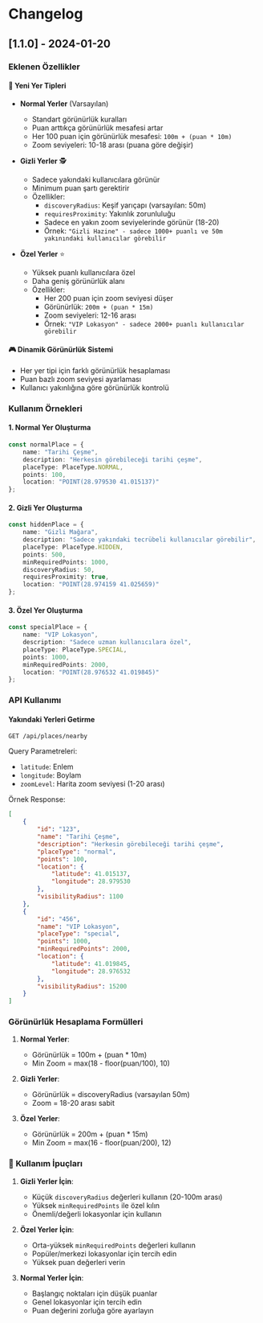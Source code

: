 # Changelog

## [1.1.0] - 2024-01-20

### Eklenen Özellikler

#### 🌟 Yeni Yer Tipleri
- **Normal Yerler** (Varsayılan)
  - Standart görünürlük kuralları
  - Puan arttıkça görünürlük mesafesi artar
  - Her 100 puan için görünürlük mesafesi: `100m + (puan * 10m)`
  - Zoom seviyeleri: 10-18 arası (puana göre değişir)

- **Gizli Yerler** 🕵️
  - Sadece yakındaki kullanıcılara görünür
  - Minimum puan şartı gerektirir
  - Özellikler:
    - `discoveryRadius`: Keşif yarıçapı (varsayılan: 50m)
    - `requiresProximity`: Yakınlık zorunluluğu
    - Sadece en yakın zoom seviyelerinde görünür (18-20)
    - Örnek: `"Gizli Hazine" - sadece 1000+ puanlı ve 50m yakınındaki kullanıcılar görebilir`

- **Özel Yerler** ⭐
  - Yüksek puanlı kullanıcılara özel
  - Daha geniş görünürlük alanı
  - Özellikler:
    - Her 200 puan için zoom seviyesi düşer
    - Görünürlük: `200m + (puan * 15m)`
    - Zoom seviyeleri: 12-16 arası
    - Örnek: `"VIP Lokasyon" - sadece 2000+ puanlı kullanıcılar görebilir`

#### 🎮 Dinamik Görünürlük Sistemi
- Her yer tipi için farklı görünürlük hesaplaması
- Puan bazlı zoom seviyesi ayarlaması
- Kullanıcı yakınlığına göre görünürlük kontrolü

### Kullanım Örnekleri

#### 1. Normal Yer Oluşturma
```typescript
const normalPlace = {
    name: "Tarihi Çeşme",
    description: "Herkesin görebileceği tarihi çeşme",
    placeType: PlaceType.NORMAL,
    points: 100,
    location: "POINT(28.979530 41.015137)"
};
```

#### 2. Gizli Yer Oluşturma
```typescript
const hiddenPlace = {
    name: "Gizli Mağara",
    description: "Sadece yakındaki tecrübeli kullanıcılar görebilir",
    placeType: PlaceType.HIDDEN,
    points: 500,
    minRequiredPoints: 1000,
    discoveryRadius: 50,
    requiresProximity: true,
    location: "POINT(28.974159 41.025659)"
};
```

#### 3. Özel Yer Oluşturma
```typescript
const specialPlace = {
    name: "VIP Lokasyon",
    description: "Sadece uzman kullanıcılara özel",
    placeType: PlaceType.SPECIAL,
    points: 1000,
    minRequiredPoints: 2000,
    location: "POINT(28.976532 41.019845)"
};
```

### API Kullanımı

#### Yakındaki Yerleri Getirme
```http
GET /api/places/nearby
```

Query Parametreleri:
- `latitude`: Enlem
- `longitude`: Boylam
- `zoomLevel`: Harita zoom seviyesi (1-20 arası)

Örnek Response:
```json
[
    {
        "id": "123",
        "name": "Tarihi Çeşme",
        "description": "Herkesin görebileceği tarihi çeşme",
        "placeType": "normal",
        "points": 100,
        "location": {
            "latitude": 41.015137,
            "longitude": 28.979530
        },
        "visibilityRadius": 1100
    },
    {
        "id": "456",
        "name": "VIP Lokasyon",
        "placeType": "special",
        "points": 1000,
        "minRequiredPoints": 2000,
        "location": {
            "latitude": 41.019845,
            "longitude": 28.976532
        },
        "visibilityRadius": 15200
    }
]
```

### Görünürlük Hesaplama Formülleri

1. **Normal Yerler**:
   - Görünürlük = 100m + (puan * 10m)
   - Min Zoom = max(18 - floor(puan/100), 10)

2. **Gizli Yerler**:
   - Görünürlük = discoveryRadius (varsayılan 50m)
   - Zoom = 18-20 arası sabit

3. **Özel Yerler**:
   - Görünürlük = 200m + (puan * 15m)
   - Min Zoom = max(16 - floor(puan/200), 12)

### 🎯 Kullanım İpuçları

1. **Gizli Yerler İçin**:
   - Küçük `discoveryRadius` değerleri kullanın (20-100m arası)
   - Yüksek `minRequiredPoints` ile özel kılın
   - Önemli/değerli lokasyonlar için kullanın

2. **Özel Yerler İçin**:
   - Orta-yüksek `minRequiredPoints` değerleri kullanın
   - Popüler/merkezi lokasyonlar için tercih edin
   - Yüksek puan değerleri verin

3. **Normal Yerler İçin**:
   - Başlangıç noktaları için düşük puanlar
   - Genel lokasyonlar için tercih edin
   - Puan değerini zorluğa göre ayarlayın 